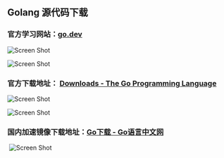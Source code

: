 
## Golang 源代码下载

### 官方学习网站：[go.dev](https://go.dev/)

![Screen Shot](https://tva1.sinaimg.cn/large/008i3skNgy1gwobyqzv3yj31360u0wie.jpg)

![Screen Shot](<https://tva1.sinaimg.cn/large/008i3skNgy1gwobyg18vzj314k0u041h.jpg>)

### 官方下载地址： [Downloads - The Go Programming Language](https://golang.org/dl/)

![Screen Shot](https://tva1.sinaimg.cn/large/008i3skNgy1gwobyiazkcj31ia0u0whz.jpg)

![Screen Shot](https://tva1.sinaimg.cn/large/008i3skNgy1gwobylhl7uj31i50u042x.jpg)

### 国内加速镜像下载地址：[Go下载 - Go语言中文网](https://studygolang.com/dl)

​ ![Screen Shot](https://tva1.sinaimg.cn/large/008i3skNgy1gwobytryhjj31620u00wh.jpg)
